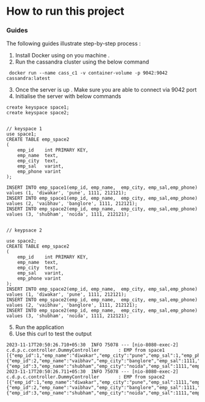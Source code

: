 # How to run this project

### Guides

The following guides illustrate step-by-step process :

1. Install Docker using on you machine .
2. Run the cassandra cluster using the below command

```
 docker run --name cass_c1 -v container-volume -p 9042:9042 cassandra:latest
```

3. Once the server is up . Make sure you are able to connect via 9042 port
4. Initialise the server with below commands

```
create keyspace space1;
create keyspace space2;


// keyspace 1 
use space1;
CREATE TABLE emp_space2
(
    emp_id    int PRIMARY KEY,
    emp_name  text,
    emp_city  text,
    emp_sal   varint,
    emp_phone varint
);

INSERT INTO emp_space1(emp_id, emp_name,  emp_city, emp_sal,emp_phone) values (1, 'diwakar', 'pune', 1111, 212121);
INSERT INTO emp_space1(emp_id, emp_name,  emp_city, emp_sal,emp_phone) values (2, 'vaibhav', 'banglore', 1111, 212121);
INSERT INTO emp_space2(emp_id, emp_name,  emp_city, emp_sal,emp_phone) values (3, 'shubham', 'noida', 1111, 212121);


// keypsace 2

use space2;
CREATE TABLE emp_space2
(
    emp_id    int PRIMARY KEY,
    emp_name  text,
    emp_city  text,
    emp_sal   varint,
    emp_phone varint
);
INSERT INTO emp_space2(emp_id, emp_name,  emp_city, emp_sal,emp_phone) values (1, 'diwakar', 'pune', 1111, 212121);
INSERT INTO emp_space2(emp_id, emp_name,  emp_city, emp_sal,emp_phone) values (2, 'vaibhav', 'banglore', 1111, 212121);
INSERT INTO emp_space2(emp_id, emp_name,  emp_city, emp_sal,emp_phone) values (3, 'shubham', 'noida', 1111, 212121);
```

5. Run the application
6. Use this curl to test the output

```
2023-11-17T20:50:26.710+05:30  INFO 75078 --- [nio-8080-exec-2] c.d.p.c.controller.DummyController       : EMP from space1 [{"emp_id":1,"emp_name":"diwakar","emp_city":"pune","emp_sal":1,"emp_phone":212121},{"emp_id":2,"emp_name":"vaibhav","emp_city":"banglore","emp_sal":1111,"emp_phone":212121},{"emp_id":3,"emp_name":"shubham","emp_city":"noida","emp_sal":1111,"emp_phone":212121}]
2023-11-17T20:50:26.711+05:30  INFO 75078 --- [nio-8080-exec-2] c.d.p.c.controller.DummyController       : EMP from space2 [{"emp_id":1,"emp_name":"diwakar","emp_city":"pune","emp_sal":1111,"emp_phone":212121},{"emp_id":2,"emp_name":"vaibhav","emp_city":"banglore","emp_sal":1111,"emp_phone":212121},{"emp_id":3,"emp_name":"shubham","emp_city":"noida","emp_sal":1111,"emp_phone":212121}]
```